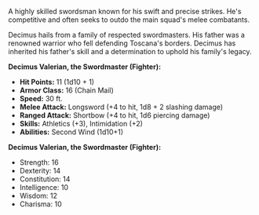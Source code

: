 A highly skilled swordsman known for his swift and precise strikes. He's competitive and often seeks to outdo the main squad's melee combatants.

Decimus hails from a family of respected swordmasters. His father was a renowned warrior who fell defending Toscana's borders. Decimus has inherited his father's skill and a determination to uphold his family's legacy.

**Decimus Valerian, the Swordmaster (Fighter):**

- **Hit Points:** 11 (1d10 + 1)
- **Armor Class:** 16 (Chain Mail)
- **Speed:** 30 ft.
- **Melee Attack:** Longsword (+4 to hit, 1d8 + 2 slashing damage)
- **Ranged Attack:** Shortbow (+4 to hit, 1d6 piercing damage)
- **Skills:** Athletics (+3), Intimidation (+2)
- **Abilities:** Second Wind (1d10+1)

**Decimus Valerian, the Swordmaster (Fighter):**

- Strength: 16
- Dexterity: 14
- Constitution: 14
- Intelligence: 10
- Wisdom: 12
- Charisma: 10